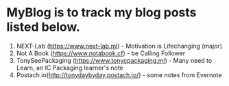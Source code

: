 # MyBlog is to track my blog posts listed below.

1. NEXT-Lab (https://www.next-lab.ml)  - Motivation is Lifechanging (major)
2. Not A Book (https://www.notabook.cf) - be Calling Follower
3. TonySeePackaging (https://www.tonycpackaging.ml)  - Many need to Learn, an IC Packaging learner's note
4. Postach.io(http://tonydaybyday.postach.io/)  - some notes from Evernote
